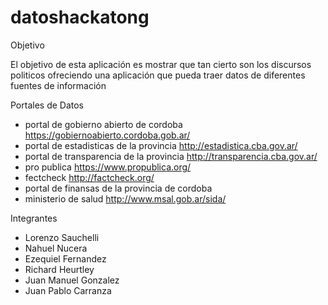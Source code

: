 # datoshackatong

Objetivo

El objetivo de esta aplicación es mostrar que tan cierto son los discursos politicos ofreciendo una aplicación que pueda traer datos de diferentes fuentes de información

Portales de Datos

* portal de gobierno abierto de cordoba https://gobiernoabierto.cordoba.gob.ar/
* portal de estadisticas de la provincia http://estadistica.cba.gov.ar/
* portal de transparencia de la provincia http://transparencia.cba.gov.ar/
* pro publica  https://www.propublica.org/
* fectcheck http://factcheck.org/
* portal de finansas de la provincia de cordoba 
* ministerio de salud http://www.msal.gob.ar/sida/

Integrantes

* Lorenzo Sauchelli
* Nahuel Nucera
* Ezequiel Fernandez
* Richard Heurtley
* Juan Manuel Gonzalez
* Juan Pablo Carranza


